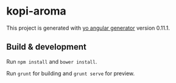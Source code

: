 # kopi-aroma

This project is generated with [yo angular generator](https://github.com/yeoman/generator-angular)
version 0.11.1.


## Build & development

Run `npm install` and `bower install`.

Run `grunt` for building and `grunt serve` for preview.

